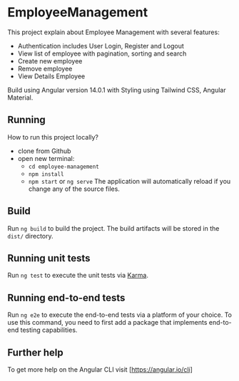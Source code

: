 # EmployeeManagement

This project explain about Employee Management with several features:

-   Authentication includes User Login, Register and Logout
-   View list of employee with pagination, sorting and search
-   Create new employee
-   Remove employee
-   View Details Employee

Build using Angular version 14.0.1 with Styling using Tailwind CSS, Angular Material.

## Running

How to run this project locally?

-   clone from Github
-   open new terminal:
    -   `cd employee-management`
    -   `npm install`
    -   `npm start` or `ng serve`
        The application will automatically reload if you change any of the source files.

## Build

Run `ng build` to build the project. The build artifacts will be stored in the `dist/` directory.

## Running unit tests

Run `ng test` to execute the unit tests via [Karma](https://karma-runner.github.io).

## Running end-to-end tests

Run `ng e2e` to execute the end-to-end tests via a platform of your choice. To use this command, you need to first add a package that implements end-to-end testing capabilities.

## Further help

To get more help on the Angular CLI visit [https://angular.io/cli]
